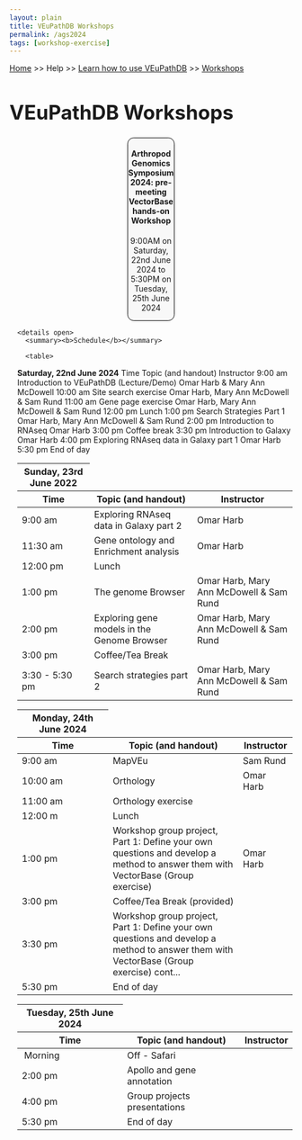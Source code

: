 ```yaml
---
layout: plain
title: VEuPathDB Workshops
permalink: /ags2024
tags: [workshop-exercise]
---
```

<style>
  h1 {
    font-size: 2.5em;
  }
  div.contents {
    margin-left: 1em;
    margin-bottom: 3em;
  }
  
  div.workshop {
    margin: 2em 1em;
  }

details summary, details ul {
  margin-top: 1em;
}
details summary {
  font-size: 120%;
  color: #069;
}
details p, details table {
  margin-left: 2em;
}
details table {
  margin-right: 6em;
}

table {
  margin-top: 1em;
  border-collapse: collapse;
    table-layout: fixed;
}
}
/*
table, th, td {
  border: 1px solid black;
  padding: 0.5em;
  width: 140px;
  border: 1px solid #bbb:
}
*/
tr.break td {
  background-color: #DCDCDC; word-wrap:break-word;
}
td.break {
  word-break: break-all
}

table.hor-minimalist-a {
  text-align: left;
}
table.hor-minimalist-a th {
  font-size: 110%;
  font-weight: 400;
  color: #039;
  border-bottom: 2px solid #6678b1;
  padding: 0.5em;
  text-align: left;
}
table.hor-minimalist-a tr {
  border-bottom: 1px solid #ddd;
}
table.hor-minimalist-a tr:hover td {
  color: #039; 
}
table.hor-minimalist-a tr.other td {
  background-color: #fafafa;         
}
table.hor-minimalist-a tbody {
  display: table-row-group;
  vertical-align: middle;
  border-color: inherit;
}
table.hor-minimalist-a td {
  color: #669; 
  padding: 0.5em 0.5em 0.5em;
  vertical-align: middle;
}
table.hor-minimalist-a tfoot {
  font-size: 90%;
}
table.hor-minimalist-a tfoot tr {
  border:0;
}
th.time {
  width: 10%;
}
th.event {
  width: 50%;
}
th.author {
  width: 20%;
}
th.recording {
  width: 20%;
}
div.centered-title {
    border: 1px solid black;
    border-radius: 0.8em;
    text-align: center;
    margin-left: 15em;
    margin-right: 15em;
    background: #F8F8F8;
}
</style>

<p><a href="/">Home</a> >> Help >> 
   <a href="/a/app/static-content/landing.html">Learn how to use VEuPathDB</a> >> 
   <a href="/a/app/static-content/workshops.html">Workshops</a></p>

<h1>VEuPathDB Workshops</h1>
<div class="static-content">


  <div class="centered-title">     
    <h4>Arthropod Genomics Symposium 2024: pre-meeting VectorBase hands-on Workshop</h4>
    <p>9:00AM on Saturday, 22nd June 2024 to 5:30PM on Tuesday, 25th June 2024</p>
  </div>

  

<div class="contents">

    <details open>
      <summary><b>Schedule</b></summary>
      
      <table>
<thead>
<tr>
<th><strong>Saturday, 22nd June 2024</strong></th>
</tr>
<tr>
<th>Time</th>
<th>Topic (and handout)</th>
<th>Instructor</th>
</tr>
</thead>
<tbody>
<tr>
<td>9:00 am</td>
<td><span data-sheets-root="1" data-sheets-value="{&quot;1&quot;:2,&quot;2&quot;:&quot;Introduction to VEuPathDB (Lecture/Demo)&quot;}" data-sheets-userformat="{&quot;2&quot;:897,&quot;3&quot;:{&quot;1&quot;:0},&quot;10&quot;:0,&quot;11&quot;:4,&quot;12&quot;:0}">Introduction to VEuPathDB (Lecture/Demo)</span></td>
<td>Omar Harb &amp; Mary Ann McDowell</td>
</tr>
<tr>
<td>10:00 am</td>
<td>Site search exercise</td>
<td style="max-width:300px;">Omar Harb, Mary Ann McDowell &amp; Sam Rund</td>
</tr>
<tr>
<td>11:00 am</td>
<td>Gene page exercise</td>
<td style="max-width:300px;">Omar Harb, Mary Ann McDowell &amp; Sam Rund</td>
</tr>
<tr>
<td>12:00 pm</td>
<td>Lunch</td>
</tr>
<tr>
<td>1:00 pm</td>
<td style="max-width:300px;">Search Strategies Part 1</td>
<td style="max-width:300px;">Omar Harb, Mary Ann McDowell &amp; Sam Rund</td>
</tr>
<tr>
<td>2:00 pm</td>
<td style="max-width:300px;">Introduction to RNAseq</td>
<td style="max-width:300px;">Omar Harb</td>
</tr>
<tr>
<td>3:00 pm</td>
<td style="max-width:300px;">Coffee break</td>
</tr>
<tr>
<td>3:30 pm</td>
<td style="max-width:300px;">Introduction to Galaxy</td>
<td style="max-width:300px;">Omar Harb</td>
</tr>
<tr>
<td>4:00 pm</td>
<td style="max-width:300px;">Exploring RNAseq data in Galaxy part 1</td>
<td style="max-width:300px;">Omar Harb</td>
</tr>
<tr>
<td>5:30 pm</td>
<td style="max-width:300px;">End of day</td>
</tr>
</tbody>
</table>
<table>
<thead>
<tr>
<th><strong>Sunday, 23rd June 2022</strong></th>
</tr>
<tr>
<th>Time</th>
<th>Topic (and handout)</th>
<th>Instructor</th>
</tr>
</thead>
<tbody>
<tr>
<td>9:00 am</td>
<td style="max-width:300px;">Exploring RNAseq data in Galaxy part 2</td>
<td style="max-width:300px;">Omar Harb</td>
</tr>
<tr>
<td>11:30 am</td>
<td style="max-width:300px;">Gene ontology and Enrichment analysis</td>
<td style="max-width:300px;">Omar Harb</td>
</tr>
<tr>
<td>12:00 pm</td>
<td style="max-width:300px;">Lunch</td>
</tr>
<tr>
<td>1:00 pm</td>
<td style="max-width:300px;">The genome Browser</td>
<td style="max-width:300px;">Omar Harb, Mary Ann McDowell &amp; Sam Rund</td>
</tr>
<tr>
<td>2:00 pm</td>
<td style="max-width:300px;">Exploring gene models in the Genome Browser</td>
<td style="max-width:300px;">Omar Harb, Mary Ann McDowell &amp; Sam Rund</td>
</tr>
<tr>
<td>3:00 pm</td>
<td style="max-width:300px;">Coffee/Tea Break</td>
</tr>
<tr>
<td>3:30 - 5:30 pm</td>
<td style="max-width:300px;">Search strategies part 2</td>
<td style="max-width:300px;">Omar Harb, Mary Ann McDowell &amp; Sam Rund</td>
</tr>
</tbody>
</table>
<table>
<thead>
<tr>
<th><strong>Monday, 24th June 2024</strong></th>
</tr>
<tr>
<th>Time</th>
<th>Topic (and handout)</th>
<th>Instructor</th>
</tr>
</thead>
<tbody>
<tr>
<td>9:00 am</td>
<td style="max-width:300px;">MapVEu</td>
<td style="max-width:300px;">Sam Rund</td>
</tr>
<tr>
<td>10:00 am</td>
<td style="max-width:300px;">Orthology</td>
<td style="max-width:300px;">Omar Harb</td>
</tr>
<tr>
<td>11:00 am</td>
<td style="max-width:300px;">Orthology exercise</td>
</tr>
<tr>
<td>12:00 m</td>
<td style="max-width:300px;">Lunch</td>
</tr>
<tr>
<td>1:00 pm</td>
<td style="max-width:300px;">Workshop group project, Part 1: Define your own questions and develop a method to answer them with VectorBase (Group exercise)</td>
<td style="max-width:300px;">Omar Harb</td>
</tr> 
<tr>
<td>3:00 pm</td>
<td style="max-width:300px;">Coffee/Tea Break (provided)</td>
</tr>
<tr>
<td>3:30 pm</td>
<td style="max-width:300px;">Workshop group project, Part 1: Define your own questions and develop a method to answer them with VectorBase (Group exercise) cont...</td>
</tr>
<tr>
<td>5:30 pm</td>
<td style="max-width:300px;">End of day</td>
</tr>
</tbody>
</table>
<table>
<thead>
<tr>
<th><strong>Tuesday, 25th June 2024</strong></th>
</tr>
<tr>
<th>Time</th>
<th>Topic (and handout)</th>
<th>Instructor</th>
</tr>
</thead>
<tbody>
<tr>
<td>&nbsp;Morning</td>
<td style="max-width:300px;">Off - Safari</td>
</tr>
<tr>
<td>2:00 pm</td>
<td style="max-width:300px;">Apollo and gene annotation</td>
</tr>
<tr>
<td>4:00 pm</td>
<td style="max-width:300px;">Group projects presentations</td>
</tr>
<tr>
<td>5:30 pm</td>
<td style="max-width:300px;">End of day</td>
</tr>
</tbody>
</table>

<!-- class contents -->
<!-- class static-content -->


